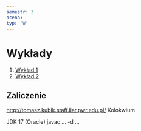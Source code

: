 ```yaml
---
semestr: 3
ocena: 
typ: 'W'
---
```


# Wykłady
1. [Wykład 1](/Notatki/Semestr%203/Języki%20programowania/Wykłady/Wykład%201/Wykład%201.md)
2. [Wykład 2](/Notatki/Semestr%203/Języki%20programowania/Wykłady/Wykład%202/Wykład%202.md)

## Zaliczenie
http://tomasz.kubik.staff.iiar.pwr.edu.pl/
Kolokwium

JDK 17 (Oracle)
javac ... -d ...